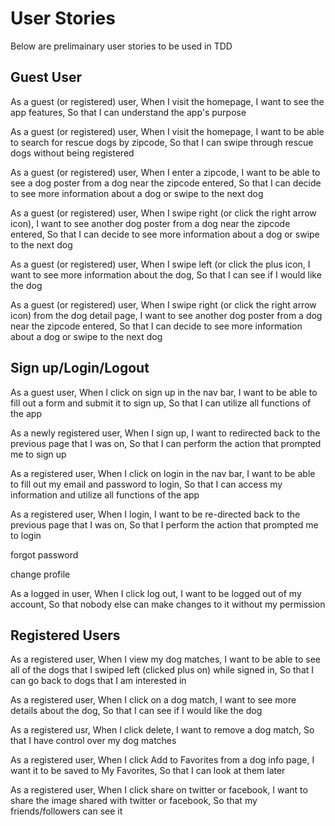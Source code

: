 # User Stories
Below are prelimainary user stories to be used in TDD


## Guest User
As a guest (or registered) user,
When I visit the homepage,
I want to see the app features,
So that I can understand the app's purpose

As a guest (or registered) user,
When I visit the homepage,
I want to be able to search for rescue dogs by zipcode,
So that I can swipe through rescue dogs without being registered

As a guest (or registered) user,
When I enter a zipcode,
I want to be able to see a dog poster from a dog near the zipcode entered,
So that I can decide to see more information about a dog or swipe to the next dog

As a guest (or registered) user,
When I swipe right (or click the right arrow icon),
I want to see another dog poster from a dog near the zipcode entered,
So that I can decide to see more information about a dog or swipe to the next dog

As a guest (or registered) user,
When I swipe left (or click the plus icon,
I want to see more information about the dog,
So that I can see if I would like the dog

As a guest (or registered) user,
When I swipe right (or click the right arrow icon) from the dog detail page,
I want to see another dog poster from a dog near the zipcode entered,
So that I can decide to see more information about a dog or swipe to the next dog


## Sign up/Login/Logout
As a guest user,
When I click on sign up in the nav bar,
I want to be able to fill out a form and submit it to sign up,
So that I can utilize all functions of the app

As a newly registered user,
When I sign up,
I want to redirected back to the previous page that I was on,
So that I can perform the action that prompted me to sign up

As a registered user,
When I click on login in the nav bar,
I want to be able to fill out my email and password to login,
So that I can access my information and utilize all functions of the app

As a registered user,
When I login,
I want to be re-directed back to the previous page that I was on,
So that I perform the action that prompted me to login

forgot password

change profile

As a logged in user,
When I click log out,
I want to be logged out of my account,
So that nobody else can make changes to it without my permission


## Registered Users
As a registered user,
When I view my dog matches,
I want to be able to see all of the dogs that I swiped left (clicked plus on) while signed in,
So that I can go back to dogs that I am interested in

As a registered user,
When I click on a dog match,
I want to see more details about the dog,
So that I can see if I would like the dog

As a registered usr,
When I click delete,
I want to remove a dog match,
So that I have control over my dog matches

As a registered user,
When I click Add to Favorites from a dog info page,
I want it to be saved to My Favorites,
So that I can look at them later

As a registered user,
When I click share on twitter or facebook,
I want to share the image shared with twitter or facebook,
So that my friends/followers can see it

